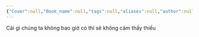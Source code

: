 ```yaml
---
{"Cover":null,"Book_name":null,"tags":null,"aliases":null,"author":null,"link":null,"dg-publish":true,"permalink":"/Book_ Reading 2024/Những câu nói hay trong sách/Cái gì chúng ta không bao giờ có thì sẽ không cảm thấy thiếu/","dgPassFrontmatter":true,"noteIcon":"2","created":"2024-01-19T05:28:27.764+07:00","updated":"2023-12-25T13:11:29.000+07:00"}
---
```


Cái gì chúng ta không bao giờ có thì sẽ không cảm thấy thiếu